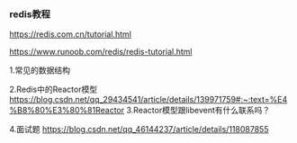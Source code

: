 ### redis教程
https://redis.com.cn/tutorial.html

https://www.runoob.com/redis/redis-tutorial.html


1.常见的数据结构

2.Redis中的Reactor模型
https://blog.csdn.net/qq_29434541/article/details/139971759#:~:text=%E4%B8%80%E3%80%81Reactor
3.Reactor模型跟libevent有什么联系吗？

4.面试题
https://blog.csdn.net/qq_46144237/article/details/118087855

